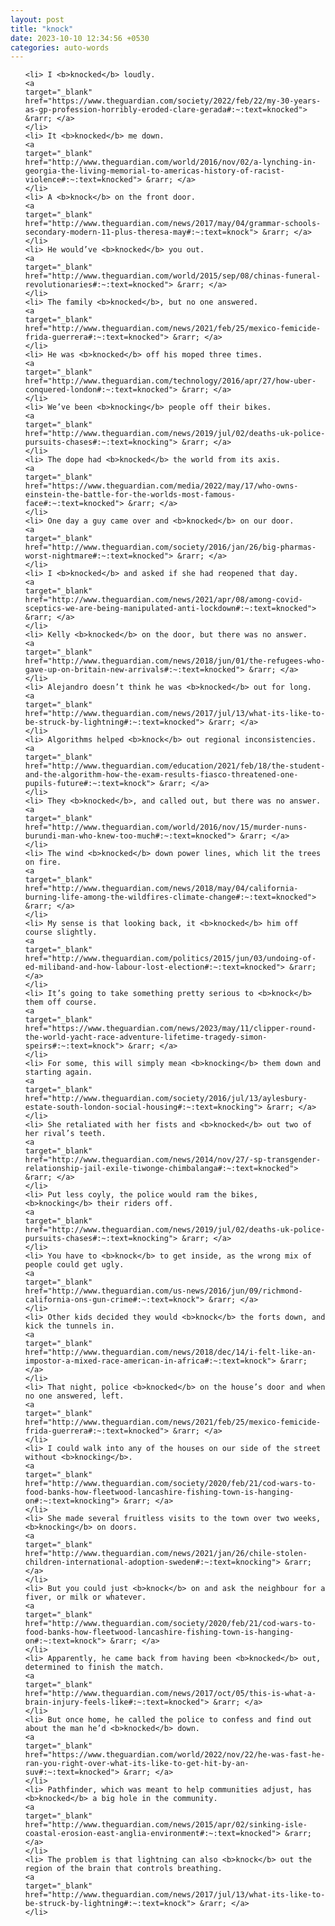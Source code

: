 ```yaml
---
layout: post
title: "knock"
date: 2023-10-10 12:34:56 +0530
categories: auto-words
---
```

<ol>

    <li> I <b>knocked</b> loudly.
    <a 
    target="_blank" 
    href="https://www.theguardian.com/society/2022/feb/22/my-30-years-as-gp-profession-horribly-eroded-clare-gerada#:~:text=knocked"> &rarr; </a>
    </li>
    <li> It <b>knocked</b> me down.
    <a 
    target="_blank" 
    href="http://www.theguardian.com/world/2016/nov/02/a-lynching-in-georgia-the-living-memorial-to-americas-history-of-racist-violence#:~:text=knocked"> &rarr; </a>
    </li>
    <li> A <b>knock</b> on the front door.
    <a 
    target="_blank" 
    href="http://www.theguardian.com/news/2017/may/04/grammar-schools-secondary-modern-11-plus-theresa-may#:~:text=knock"> &rarr; </a>
    </li>
    <li> He would’ve <b>knocked</b> you out.
    <a 
    target="_blank" 
    href="http://www.theguardian.com/world/2015/sep/08/chinas-funeral-revolutionaries#:~:text=knocked"> &rarr; </a>
    </li>
    <li> The family <b>knocked</b>, but no one answered.
    <a 
    target="_blank" 
    href="http://www.theguardian.com/news/2021/feb/25/mexico-femicide-frida-guerrera#:~:text=knocked"> &rarr; </a>
    </li>
    <li> He was <b>knocked</b> off his moped three times.
    <a 
    target="_blank" 
    href="http://www.theguardian.com/technology/2016/apr/27/how-uber-conquered-london#:~:text=knocked"> &rarr; </a>
    </li>
    <li> We’ve been <b>knocking</b> people off their bikes.
    <a 
    target="_blank" 
    href="http://www.theguardian.com/news/2019/jul/02/deaths-uk-police-pursuits-chases#:~:text=knocking"> &rarr; </a>
    </li>
    <li> The dope had <b>knocked</b> the world from its axis.
    <a 
    target="_blank" 
    href="https://www.theguardian.com/media/2022/may/17/who-owns-einstein-the-battle-for-the-worlds-most-famous-face#:~:text=knocked"> &rarr; </a>
    </li>
    <li> One day a guy came over and <b>knocked</b> on our door.
    <a 
    target="_blank" 
    href="http://www.theguardian.com/society/2016/jan/26/big-pharmas-worst-nightmare#:~:text=knocked"> &rarr; </a>
    </li>
    <li> I <b>knocked</b> and asked if she had reopened that day.
    <a 
    target="_blank" 
    href="http://www.theguardian.com/news/2021/apr/08/among-covid-sceptics-we-are-being-manipulated-anti-lockdown#:~:text=knocked"> &rarr; </a>
    </li>
    <li> Kelly <b>knocked</b> on the door, but there was no answer.
    <a 
    target="_blank" 
    href="http://www.theguardian.com/news/2018/jun/01/the-refugees-who-gave-up-on-britain-new-arrivals#:~:text=knocked"> &rarr; </a>
    </li>
    <li> Alejandro doesn’t think he was <b>knocked</b> out for long.
    <a 
    target="_blank" 
    href="http://www.theguardian.com/news/2017/jul/13/what-its-like-to-be-struck-by-lightning#:~:text=knocked"> &rarr; </a>
    </li>
    <li> Algorithms helped <b>knock</b> out regional inconsistencies.
    <a 
    target="_blank" 
    href="http://www.theguardian.com/education/2021/feb/18/the-student-and-the-algorithm-how-the-exam-results-fiasco-threatened-one-pupils-future#:~:text=knock"> &rarr; </a>
    </li>
    <li> They <b>knocked</b>, and called out, but there was no answer.
    <a 
    target="_blank" 
    href="http://www.theguardian.com/world/2016/nov/15/murder-nuns-burundi-man-who-knew-too-much#:~:text=knocked"> &rarr; </a>
    </li>
    <li> The wind <b>knocked</b> down power lines, which lit the trees on fire.
    <a 
    target="_blank" 
    href="http://www.theguardian.com/news/2018/may/04/california-burning-life-among-the-wildfires-climate-change#:~:text=knocked"> &rarr; </a>
    </li>
    <li> My sense is that looking back, it <b>knocked</b> him off course slightly.
    <a 
    target="_blank" 
    href="http://www.theguardian.com/politics/2015/jun/03/undoing-of-ed-miliband-and-how-labour-lost-election#:~:text=knocked"> &rarr; </a>
    </li>
    <li> It’s going to take something pretty serious to <b>knock</b> them off course.
    <a 
    target="_blank" 
    href="https://www.theguardian.com/news/2023/may/11/clipper-round-the-world-yacht-race-adventure-lifetime-tragedy-simon-speirs#:~:text=knock"> &rarr; </a>
    </li>
    <li> For some, this will simply mean <b>knocking</b> them down and starting again.
    <a 
    target="_blank" 
    href="http://www.theguardian.com/society/2016/jul/13/aylesbury-estate-south-london-social-housing#:~:text=knocking"> &rarr; </a>
    </li>
    <li> She retaliated with her fists and <b>knocked</b> out two of her rival’s teeth.
    <a 
    target="_blank" 
    href="http://www.theguardian.com/news/2014/nov/27/-sp-transgender-relationship-jail-exile-tiwonge-chimbalanga#:~:text=knocked"> &rarr; </a>
    </li>
    <li> Put less coyly, the police would ram the bikes, <b>knocking</b> their riders off.
    <a 
    target="_blank" 
    href="http://www.theguardian.com/news/2019/jul/02/deaths-uk-police-pursuits-chases#:~:text=knocking"> &rarr; </a>
    </li>
    <li> You have to <b>knock</b> to get inside, as the wrong mix of people could get ugly.
    <a 
    target="_blank" 
    href="http://www.theguardian.com/us-news/2016/jun/09/richmond-california-ons-gun-crime#:~:text=knock"> &rarr; </a>
    </li>
    <li> Other kids decided they would <b>knock</b> the forts down, and kick the tunnels in.
    <a 
    target="_blank" 
    href="http://www.theguardian.com/news/2018/dec/14/i-felt-like-an-impostor-a-mixed-race-american-in-africa#:~:text=knock"> &rarr; </a>
    </li>
    <li> That night, police <b>knocked</b> on the house’s door and when no one answered, left.
    <a 
    target="_blank" 
    href="http://www.theguardian.com/news/2021/feb/25/mexico-femicide-frida-guerrera#:~:text=knocked"> &rarr; </a>
    </li>
    <li> I could walk into any of the houses on our side of the street without <b>knocking</b>.
    <a 
    target="_blank" 
    href="http://www.theguardian.com/society/2020/feb/21/cod-wars-to-food-banks-how-fleetwood-lancashire-fishing-town-is-hanging-on#:~:text=knocking"> &rarr; </a>
    </li>
    <li> She made several fruitless visits to the town over two weeks, <b>knocking</b> on doors.
    <a 
    target="_blank" 
    href="http://www.theguardian.com/news/2021/jan/26/chile-stolen-children-international-adoption-sweden#:~:text=knocking"> &rarr; </a>
    </li>
    <li> But you could just <b>knock</b> on and ask the neighbour for a fiver, or milk or whatever.
    <a 
    target="_blank" 
    href="http://www.theguardian.com/society/2020/feb/21/cod-wars-to-food-banks-how-fleetwood-lancashire-fishing-town-is-hanging-on#:~:text=knock"> &rarr; </a>
    </li>
    <li> Apparently, he came back from having been <b>knocked</b> out, determined to finish the match.
    <a 
    target="_blank" 
    href="http://www.theguardian.com/news/2017/oct/05/this-is-what-a-brain-injury-feels-like#:~:text=knocked"> &rarr; </a>
    </li>
    <li> But once home, he called the police to confess and find out about the man he’d <b>knocked</b> down.
    <a 
    target="_blank" 
    href="https://www.theguardian.com/world/2022/nov/22/he-was-fast-he-ran-you-right-over-what-its-like-to-get-hit-by-an-suv#:~:text=knocked"> &rarr; </a>
    </li>
    <li> Pathfinder, which was meant to help communities adjust, has <b>knocked</b> a big hole in the community.
    <a 
    target="_blank" 
    href="http://www.theguardian.com/news/2015/apr/02/sinking-isle-coastal-erosion-east-anglia-environment#:~:text=knocked"> &rarr; </a>
    </li>
    <li> The problem is that lightning can also <b>knock</b> out the region of the brain that controls breathing.
    <a 
    target="_blank" 
    href="http://www.theguardian.com/news/2017/jul/13/what-its-like-to-be-struck-by-lightning#:~:text=knock"> &rarr; </a>
    </li>